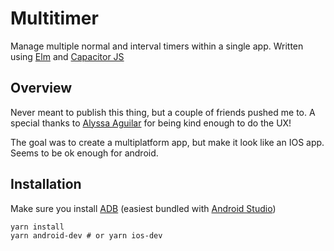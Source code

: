 # Multitimer

Manage multiple normal and interval timers within a single app.
Written using [Elm](https://elm-lang.org/) and [Capacitor JS](https://capacitorjs.com/)

## Overview

Never meant to publish this thing, but a couple of friends pushed me to. A special thanks to [Alyssa Aguilar](http://www.alyssaaguilardesign.com/) for being kind
enough to do the UX!

The goal was to create a multiplatform app, but make it look like an IOS app. Seems to be ok enough for android.

## Installation

Make sure you install [ADB](https://developer.android.com/studio/command-line/adb) (easiest bundled with [Android Studio](https://developer.android.com/studio/))

```
yarn install
yarn android-dev # or yarn ios-dev
```
